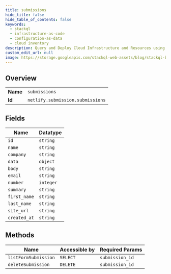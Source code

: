 ```yaml
---
title: submissions
hide_title: false
hide_table_of_contents: false
keywords:
  - stackql
  - infrastructure-as-code
  - configuration-as-data
  - cloud inventory
description: Query and Deploy Cloud Infrastructure and Resources using SQL
custom_edit_url: null
image: https://storage.googleapis.com/stackql-web-assets/blog/stackql-blog-post-featured-image.png
---
```

  
    

## Overview
<table><tbody>
<tr><td><b>Name</b></td><td><code>submissions</code></td></tr>
<tr><td><b>Id</b></td><td><code>netlify.submission.submissions</code></td></tr>
</tbody></table>

## Fields
| Name | Datatype |
| ---- | -------- |
| `id` | `string` |
| `name` | `string` |
| `company` | `string` |
| `data` | `object` |
| `body` | `string` |
| `email` | `string` |
| `number` | `integer` |
| `summary` | `string` |
| `first_name` | `string` |
| `last_name` | `string` |
| `site_url` | `string` |
| `created_at` | `string` |
## Methods
| Name | Accessible by | Required Params |
| ---- | ------------- | --------------- |
| `listFormSubmission` | `SELECT` | `submission_id` |
| `deleteSubmission` | `DELETE` | `submission_id` |
